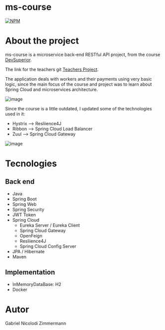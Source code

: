 # ms-course
[![NPM](https://img.shields.io/npm/l/react)](https://github.com/GabrielNZ/ms-course/blob/main/LICENSE)

# About the project

ms-course is a microservice back-end RESTful API project, from the course [DevSuperior](www.udemy.com/course/microsservicos-java-spring-cloud/).

The link for the teachers git [Teachers Project](https://github.com/acenelio/ms-course?tab=readme-ov-file).

The application deals with workers and their payments using very basic logic, since the main focus of the course and project was to learn about Spring Cloud and microservices architecture.

![image](https://github.com/user-attachments/assets/ca96bb99-5ca1-42fc-abf1-83d337439698)

Since the course is a little outdated, I updated some of the technologies used in it:

- Hystrix --> Resliience4J
- Ribbon --> Spring Cloud Load Balancer
- Zuul   --> Spring Cloud Gateway

![image](https://github.com/user-attachments/assets/23f71640-1f17-4698-abf9-979ebf9db78e)

# Tecnologies
## Back end
- Java
- Spring Boot
- Spring Web
- Spring Security
- JWT Token
- Spring Cloud
  - Eureka Server / Eureka Client
  - Spring Cloud Gateway
  - OpenFeign
  - Resliience4J
  - Spring Cloud Config Server
- JPA / Hibernate
- Maven
## Implementation
- InMemoryDataBase: H2
- Docker
# Autor

Gabriel Nicolodi Zimmermann
